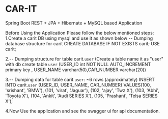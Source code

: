 # CAR-IT
Spring Boot REST + JPA + Hibernate + MySQL based Application

Before Using the Application Please follow the below mentioned steps:
1.Create a carit DB using mysql and use it as shown below
-- Dumping database structure for carit
CREATE DATABASE IF NOT EXISTS carit;
USE carit;

2.-- Dumping structure for table carit.`user` (Create a table name it as "user" with db 
create table `user`
(USER_ID int NOT NULL AUTO_INCREMENT primary key ,
USER_NAME varchar(50),CAR_NUMBER varchar(20))

3.-- Dumping data for table carit.`user`: ~6 rows (approximately)
INSERT INTO carit.`user`
(USER_ID, USER_NAME, CAR_NUMBER)
VALUES(100, 'srishant', 'BMW'),
(101, 'virat', 'Jaguar'),
(102, 'ajay', 'Twz X'),
(103, 'Abhi', 'Toyota X'),
(104, 'Ankit', 'Audi SERIES X'),
(105, 'Prashant', 'Telsa SERIES X');

4.Now Use the application and see the swagger ui for api documentation.
